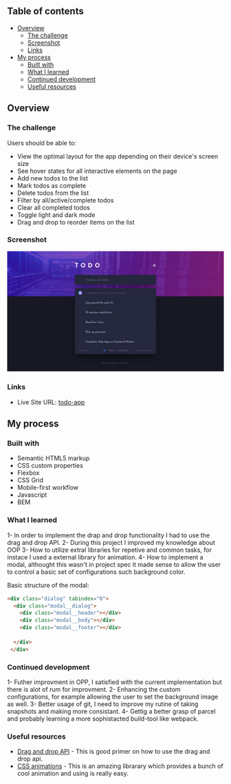 ## Table of contents

- [Overview](#overview)
  - [The challenge](#the-challenge)
  - [Screenshot](#screenshot)
  - [Links](#links)
- [My process](#my-process)
  - [Built with](#built-with)
  - [What I learned](#what-i-learned)
  - [Continued development](#continued-development)
  - [Useful resources](#useful-resources)


## Overview

### The challenge

Users should be able to:

- View the optimal layout for the app depending on their device's screen size
- See hover states for all interactive elements on the page
- Add new todos to the list
- Mark todos as complete
- Delete todos from the list
- Filter by all/active/complete todos
- Clear all completed todos
- Toggle light and dark mode
- Drag and drop to reorder items on the list

### Screenshot

![](./design/desktop-design-dark.jpg)


### Links

- Live Site URL: [todo-app](https://goofy-meninsky-eff547.netlify.app/)

## My process

### Built with

- Semantic HTML5 markup
- CSS custom properties
- Flexbox
- CSS Grid
- Mobile-first workflow
- Javascript 
- BEM


### What I learned

1- In order to implement the drap and drop functionality I had to use the drag and drop API. 
2- During this project I improved my knowledge about OOP
3- How to utilize extral libraries for repetive and common tasks, for instace I used a external library for animation.
4- How to implement a modal, althought this wasn't in project spec it made sense to allow the user to control a basic set of configurations such background color.

Basic structure of the modal:
```html
<div class="dialog" tabindex="0">
  <div class="modal__dialog">
    <div class="modal__header"></div>
    <div class="modal__body"></div>
    <div class="modal__footer"></div>

  </div>
 </div>
```

### Continued development

1- Futher improvment in OPP, I satisfied with the current implementation but there is alot of rum for improvment.
2- Enhancing the custom configurations, for example allowing the user to set the background image as well.
3- Better usage of git, I need to improve my rutine of taking snapshots and making more consistant.
4- Gettig a better grasp of parcel and probably learning a more sophistacted build-tool like webpack.


### Useful resources

- [Drag and drop API](https://www.javascripttutorial.net/web-apis/javascript-drag-and-drop/) - This is good primer on how to use the drag and drop api.
- [CSS animations](https://animate.style/) - This is an amazing librarary which provides a bunch of cool animation and using is really easy.



